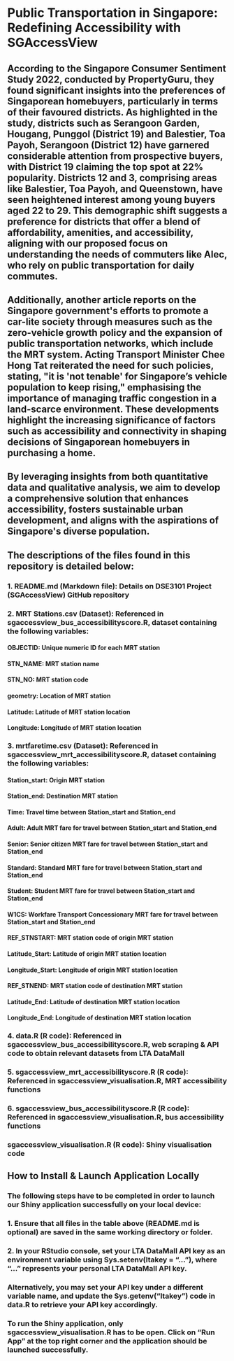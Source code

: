 # Public Transportation in Singapore: Redefining Accessibility with SGAccessView


## According to the Singapore Consumer Sentiment Study 2022, conducted by PropertyGuru, they found significant insights into the preferences of Singaporean homebuyers, particularly in terms of their favoured districts. As highlighted in the study, districts such as Serangoon Garden, Hougang, Punggol (District 19) and Balestier, Toa Payoh, Serangoon (District 12) have garnered considerable attention from prospective buyers, with District 19 claiming the top spot at 22% popularity. Districts 12 and 3, comprising areas like Balestier, Toa Payoh, and Queenstown, have seen heightened interest among young buyers aged 22 to 29. This demographic shift suggests a preference for districts that offer a blend of affordability, amenities, and accessibility, aligning with our proposed focus on understanding the needs of commuters like Alec, who rely on public transportation for daily commutes.

## Additionally, another article reports on the Singapore government's efforts to promote a car-lite society through measures such as the zero-vehicle growth policy and the expansion of public transportation networks, which include the MRT system. Acting Transport Minister Chee Hong Tat reiterated the need for such policies, stating, "it is 'not tenable' for Singapore’s vehicle population to keep rising," emphasising the importance of managing traffic congestion in a land-scarce environment. These developments highlight the increasing significance of factors such as accessibility and connectivity in shaping decisions of Singaporean homebuyers in purchasing a home.

## By leveraging insights from both quantitative data and qualitative analysis, we aim to develop a comprehensive solution that enhances accessibility, fosters sustainable urban development, and aligns with the aspirations of Singapore's diverse population.


## The descriptions of the files found in this repository is detailed below: 

### 1. README.md (Markdown file): Details on DSE3101 Project (SGAccessView) GitHub repository

### 2. MRT Stations.csv (Dataset): Referenced in sgaccessview_bus_accessibilityscore.R, dataset containing the following variables:
#### OBJECTID: Unique numeric ID for each MRT station
#### STN_NAME: MRT station name
#### STN_NO: MRT station code
#### geometry: Location of MRT station
#### Latitude: Latitude of MRT station location
#### Longitude: Longitude of MRT station location

### 3. mrtfaretime.csv (Dataset): Referenced in sgaccessview_mrt_accessibilityscore.R, dataset containing the following variables:
#### Station_start: Origin MRT station
#### Station_end: Destination MRT station
#### Time: Travel time between Station_start and Station_end
#### Adult: Adult MRT fare for travel between Station_start and Station_end
#### Senior: Senior citizen MRT fare for travel between Station_start and Station_end
#### Standard: Standard MRT fare for travel between Station_start and Station_end
#### Student: Student MRT fare for travel between Station_start and Station_end
#### W1CS: Workfare Transport Concessionary MRT fare for travel between Station_start and Station_end
#### REF_STNSTART: MRT station code of origin MRT station
#### Latitude_Start: Latitude of origin MRT station location
#### Longitude_Start: Longitude of origin MRT station location
#### REF_STNEND: MRT station code of destination MRT station
#### Latitude_End: Latitude of destination MRT station location
#### Longitude_End: Longitude of destination MRT station location

### 4. data.R (R code): Referenced in sgaccessview_bus_accessibilityscore.R, web scraping & API code to obtain relevant datasets from LTA DataMall

### 5. sgaccessview_mrt_accessibilityscore.R (R code): Referenced in sgaccessview_visualisation.R, MRT accessibility functions

### 6. sgaccessview_bus_accessibilityscore.R (R code): Referenced in sgaccessview_visualisation.R, bus accessibility functions

### sgaccessview_visualisation.R (R code): Shiny visualisation code


## How to Install & Launch Application Locally

### The following steps have to be completed in order to launch our Shiny application successfully on your local device:
### 1. Ensure that all files in the table above (README.md is optional) are saved in the same working directory or folder.
### 2. In your RStudio console, set your LTA DataMall API key as an environment variable using Sys.setenv(ltakey = “...”), where “...” represents your personal LTA DataMall API key.
### Alternatively, you may set your API key under a different variable name, and update the Sys.getenv(“ltakey”) code in data.R to retrieve your API key accordingly.
### To run the Shiny application, only sgaccessview_visualisation.R has to be open. Click on “Run App” at the top right corner and the application should be launched successfully.
